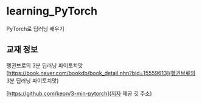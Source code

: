 # learning_PyTorch
PyTorch로 딥러닝 배우기

## 교재 정보
펭귄브로의 3분 딥러닝 파이토치맛
[https://book.naver.com/bookdb/book_detail.nhn?bid=15559613](펭귄브로의 3분 딥러닝 파이토치맛)

[https://github.com/keon/3-min-pytorch](저자 제공 깃 주소)


